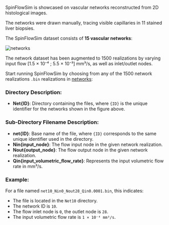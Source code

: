 
SpinFlowSim is showcased on vascular networks reconstructed from 2D histological images.  

The networks were drawn manually, tracing visible capillaries in 11 stained liver biopsies.

The SpinFlowSim dataset consists of **15 vascular networks**:

![networks](https://github.com/user-attachments/assets/029fdf41-a655-45ef-8aee-d61c3860b416)

The network dataset has been augmented to 1500 realizations by varying input flow [1.5 × 10⁻⁴ ; 5.5 × 10⁻³] mm³/s, as well as inlet/outlet nodes.



Start running SpinFlowSim by choosing from any of the 1500 network realizations `.bin` realizations in [networks](https://github.com/annavoronova/SpinFlowSim/tree/main/networks):

### Directory Description:

- **Net{ID}**: Directory containing the files, where `{ID}` is the unique identifier for the networks shown in the figure above.

### Sub-Directory Filename Description:
- **net{ID}**: Base name of the file, where `{ID}` corresponds to the same unique identifier used in the directory.
- **Nin{input_node}**: The flow input node in the given network realization.
- **Nout{output_node}**: The flow output node in the given network realization.
- **Qin{input_volumetric_flow_rate}**: Represents the input volumetric flow rate in mm³/s.

### Example:

For a file named `net10_Nin0_Nout28_Qin0.0001.bin`, this indicates:

- The file is located in the `Net10` directory.
- The network ID is `10`.
- The flow inlet node is `0`, the outlet node is `28`.
- The input volumetric flow rate is `1 × 10⁻⁴ mm³/s`.



